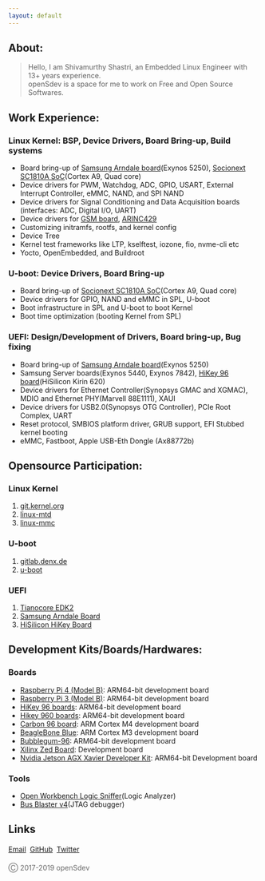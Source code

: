 ```yaml
---
layout: default
---
```


## About:

> Hello, I am Shivamurthy Shastri, an Embedded Linux Engineer with 13+ years experience.  
> openSdev is a space for me to work on Free and Open Source Softwares.

## Work Experience:

### Linux Kernel: BSP, Device Drivers, Board Bring-up, Build systems

   * Board bring-up of <a href="http://www.arndaleboard.com/us/" target="_blank">Samsung Arndale board</a>(Exynos 5250), <a href="http://socionextus.com/blogs/sc1810-graphics-display-controller/" target="_blank">Socionext SC1810A SoC</a>(Cortex A9, Quad core)
   * Device drivers for PWM, Watchdog, ADC, GPIO, USART, External Interrupt Controller, eMMC, NAND, and SPI NAND
   * Device drivers for Signal Conditioning and Data Acquisition boards (interfaces: ADC, Digital I/O, UART)
   * Device drivers for <a href="http://asttecs.com/gsm-gateway" target="_blank">GSM board</a>, <a href="https://www.slntech.com/client-10-2/product/arinc-429/" target="_blank">ARINC429</a>
   * Customizing initramfs, rootfs, and kernel config
   * Device Tree
   * Kernel test frameworks like LTP, kselftest, iozone, fio, nvme-cli etc
   * Yocto, OpenEmbedded, and Buildroot

### U-boot: Device Drivers, Board Bring-up

   * Board bring-up of <a href="http://socionextus.com/blogs/sc1810-graphics-display-controller/" target="_blank">Socionext SC1810A SoC</a>(Cortex A9, Quad core)
   * Device drivers for GPIO, NAND and eMMC in SPL, U-boot
   * Boot infrastructure in SPL and U-boot to boot Kernel
   * Boot time optimization (booting Kernel from SPL)

### UEFI: Design/Development of Drivers, Board bring-up, Bug fixing

   * Board bring-up of <a href="http://www.arndaleboard.org/wiki/index.php/Main_Page" target="_blank">Samsung Arndale board</a>(Exynos 5250)
   * Samsung Server boards(Exynos 5440, Exynos 7842), <a href="http://www.96boards.org/product/hikey" target="_blank">HiKey 96 board</a>(HiSilicon Kirin 620)
   * Device drivers for Ethernet Controller(Synopsys GMAC and XGMAC), MDIO and Ethernet PHY(Marvell 88E1111), XAUI
   * Device drivers for USB2.0(Synopsys OTG Controller), PCIe Root Complex, UART
   * Reset protocol, SMBIOS platform driver, GRUB support, EFI Stubbed kernel booting
   * eMMC, Fastboot, Apple USB-Eth Dongle (Ax88772b)

## Opensource Participation:

### Linux Kernel

1. <a href="https://git.kernel.org/pub/scm/linux/kernel/git/torvalds/linux.git/log/?qt=author&q=Shivamurthy+Shastri" target="_blank">git.kernel.org</a>
2. <a href="http://patchwork.ozlabs.org/project/linux-mtd/list/?series=&submitter=75871&state=*&q=&archive=both&delegate=" target="_blank">linux-mtd</a>
3. <a href="https://patchwork.kernel.org/project/linux-mmc/list/?series=&submitter=185569&state=*&q=&archive=both&delegate=" target="_blank">linux-mmc</a>

### U-boot

1. <a href="https://gitlab.denx.de/u-boot/u-boot/-/commits/master?utf8=%E2%9C%93&search=Shivamurthy+Shastri" target="_blank">gitlab.denx.de</a>
2. <a href="https://patchwork.ozlabs.org/project/uboot/list/?series=&submitter=75871&state=*&q=&archive=both&delegate=" target="_blank">u-boot</a>

### UEFI

1. <a href="https://github.com/tianocore/edk2/commits?author=opensdev" target="_blank">Tianocore EDK2</a>
2. <a href="http://git.linaro.org/uefi/linaro-edk2.git/log/?h=linaro-edk2-2014.04-fixups&qt=grep&q=Shivamurthy+Shastri" target="_blank">Samsung Arndale Board</a>
3. <a href="https://github.com/96boards-hikey/OpenPlatformPkg/commits/hikey-aosp?author=opensdev" target="_blank">HiSilicon HiKey Board</a>

## Development Kits/Boards/Hardwares:

### Boards

   * <a href="https://www.raspberrypi.org/products/raspberry-pi-4-model-b" target="_blank">Raspberry Pi 4 (Model B)</a>: ARM64-bit development board
   * <a href="https://www.raspberrypi.org/products/raspberry-pi-3-model-b" target="_blank">Raspberry Pi 3 (Model B)</a>: ARM64-bit development board
   * <a href="http://www.96boards.org/product/hikey" target="_blank">HiKey 96 boards</a>: ARM64-bit development board
   * <a href="http://www.96boards.org/product/hikey960" target="_blank">Hikey 960 boards</a>: ARM64-bit development board
   * <a href="http://www.96boards.org/product/carbon" target="_blank">Carbon 96 board</a>: ARM Cortex M4 development board
   * <a href="https://beagleboard.org/blue" target="_blank">BeagleBone Blue</a>: ARM Cortex M3 development board
   * <a href="http://www.96boards.org/product/bubblegum-96" target="_blank">Bubblegum-96</a>: ARM64-bit development board
   * <a href="http://zedboard.org/product/zedboard" target="_blank">Xilinx Zed Board</a>: Development board
   * <a href="https://developer.nvidia.com/embedded/jetson-agx-xavier-developer-kit" target="_blank">Nvidia Jetson AGX Xavier Developer Kit</a>: ARM64-bit Development board

### Tools

   * <a href="https://www.seeedstudio.com/Open-Workbench-Logic-Sniffer-p-612.html" target="_blank">Open Workbench Logic Sniffer</a>(Logic Analyzer)
   * <a href="https://www.seeedstudio.com/Bus-Blaster-v4-p-1416.html" target="_blank">Bus Blaster v4</a>(JTAG debugger)

## Links

<a href="mailto:shivamurthy.shastri@opensdev.com">Email</a> &#0149; <a href="https://github.com/opensdev" target="_blank">GitHub</a> &#0149; <a href="https://twitter.com/opensdev" target="_blank">Twitter</a>

<p style="color:#696969">&#9400; 2017-2019 openSdev</p>
